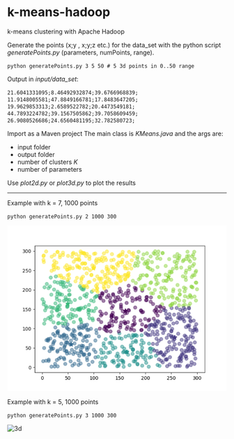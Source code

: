 # k-means-hadoop

k-means clustering with Apache Hadoop

Generate the points (x;y , x;y;z etc.) for the data_set with the python script *generatePoints.py* (parameters, numPoints, range).
```
python generatePoints.py 3 5 50 # 5 3d points in 0..50 range
```
Output in *input/data_set*:
```
21.6041331095;8.46492932874;39.6766968839;
11.9148005581;47.8849166781;17.8483647205;
19.9629853313;2.6589522782;20.4473549181;
44.7893224782;39.1567505862;39.7058609459;
26.9080526686;24.6560481195;32.782580723;
```

Import as a Maven project
The main class is *KMeans.java* and the args are:
+ input folder
+ output folder
+ number of clusters *K*
+ number of parameters

Use *plot2d.py* or *plot3d.py* to plot the results

---

Example with k = 7, 1000 points
```
python generatePoints.py 2 1000 300
```
![2d](img/2d.png)

Example with k = 5, 1000 points
```
python generatePoints.py 3 1000 300
```
![3d](img/record.gif)
